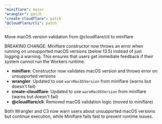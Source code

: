```yaml
---
"miniflare": major
"wrangler": patch
"create-cloudflare": patch
"@cloudflare/cli": patch
---
```


Move macOS version validation from @cloudflare/cli to miniflare

BREAKING CHANGE: Miniflare constructor now throws an error when running on unsupported macOS versions (below 13.5) instead of just logging a warning. This ensures that users get immediate feedback if their system cannot run the Workers runtime.

- **miniflare**: Constructor now validates macOS version and throws error on unsupported versions
- **wrangler**: Updated to use `warnMacOSVersion` from miniflare (warns but doesn't fail)  
- **create-cloudflare**: Updated to use `warnMacOSVersion` from miniflare (warns but doesn't fail)
- **@cloudflare/cli**: Removed macOS validation logic (moved to miniflare)

Both Wrangler and C3 now warn users about unsupported macOS versions but continue execution, while Miniflare fails fast to prevent runtime issues.
